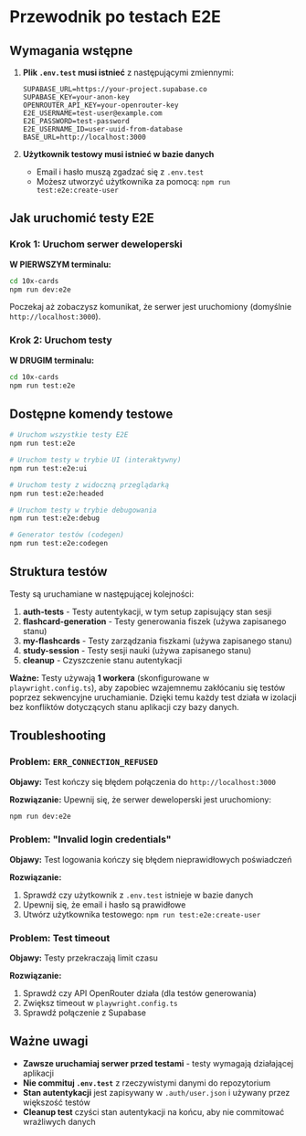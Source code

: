 # Przewodnik po testach E2E

## Wymagania wstępne

1. **Plik `.env.test` musi istnieć** z następującymi zmiennymi:
   ```env
   SUPABASE_URL=https://your-project.supabase.co
   SUPABASE_KEY=your-anon-key
   OPENROUTER_API_KEY=your-openrouter-key
   E2E_USERNAME=test-user@example.com
   E2E_PASSWORD=test-password
   E2E_USERNAME_ID=user-uuid-from-database
   BASE_URL=http://localhost:3000
   ```

2. **Użytkownik testowy musi istnieć w bazie danych**
   - Email i hasło muszą zgadzać się z `.env.test`
   - Możesz utworzyć użytkownika za pomocą: `npm run test:e2e:create-user`

## Jak uruchomić testy E2E

### Krok 1: Uruchom serwer deweloperski

**W PIERWSZYM terminalu:**

```bash
cd 10x-cards
npm run dev:e2e
```

Poczekaj aż zobaczysz komunikat, że serwer jest uruchomiony (domyślnie `http://localhost:3000`).

### Krok 2: Uruchom testy

**W DRUGIM terminalu:**

```bash
cd 10x-cards
npm run test:e2e
```

## Dostępne komendy testowe

```bash
# Uruchom wszystkie testy E2E
npm run test:e2e

# Uruchom testy w trybie UI (interaktywny)
npm run test:e2e:ui

# Uruchom testy z widoczną przeglądarką
npm run test:e2e:headed

# Uruchom testy w trybie debugowania
npm run test:e2e:debug

# Generator testów (codegen)
npm run test:e2e:codegen
```

## Struktura testów

Testy są uruchamiane w następującej kolejności:

1. **auth-tests** - Testy autentykacji, w tym setup zapisujący stan sesji
2. **flashcard-generation** - Testy generowania fiszek (używa zapisanego stanu)
3. **my-flashcards** - Testy zarządzania fiszkami (używa zapisanego stanu)
4. **study-session** - Testy sesji nauki (używa zapisanego stanu)
5. **cleanup** - Czyszczenie stanu autentykacji

**Ważne:** Testy używają **1 workera** (skonfigurowane w `playwright.config.ts`), aby zapobiec wzajemnemu zakłócaniu się testów poprzez sekwencyjne uruchamianie. Dzięki temu każdy test działa w izolacji bez konfliktów dotyczących stanu aplikacji czy bazy danych.

## Troubleshooting

### Problem: `ERR_CONNECTION_REFUSED`

**Objawy:** Test kończy się błędem połączenia do `http://localhost:3000`

**Rozwiązanie:** Upewnij się, że serwer deweloperski jest uruchomiony:
```bash
npm run dev:e2e
```

### Problem: "Invalid login credentials"

**Objawy:** Test logowania kończy się błędem nieprawidłowych poświadczeń

**Rozwiązanie:** 
1. Sprawdź czy użytkownik z `.env.test` istnieje w bazie danych
2. Upewnij się, że email i hasło są prawidłowe
3. Utwórz użytkownika testowego: `npm run test:e2e:create-user`

### Problem: Test timeout

**Objawy:** Testy przekraczają limit czasu

**Rozwiązanie:**
1. Sprawdź czy API OpenRouter działa (dla testów generowania)
2. Zwiększ timeout w `playwright.config.ts`
3. Sprawdź połączenie z Supabase

## Ważne uwagi

- **Zawsze uruchamiaj serwer przed testami** - testy wymagają działającej aplikacji
- **Nie commituj `.env.test`** z rzeczywistymi danymi do repozytorium
- **Stan autentykacji** jest zapisywany w `.auth/user.json` i używany przez większość testów
- **Cleanup test** czyści stan autentykacji na końcu, aby nie commitować wrażliwych danych

